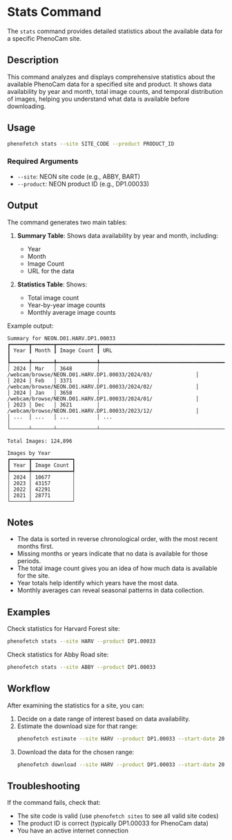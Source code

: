 # Stats Command

The `stats` command provides detailed statistics about the available data for a specific PhenoCam site.

## Description

This command analyzes and displays comprehensive statistics about the available PhenoCam data for a specified site and product. It shows data availability by year and month, total image counts, and temporal distribution of images, helping you understand what data is available before downloading.

## Usage

```bash
phenofetch stats --site SITE_CODE --product PRODUCT_ID
```

### Required Arguments

- `--site`: NEON site code (e.g., ABBY, BART)
- `--product`: NEON product ID (e.g., DP1.00033)

## Output

The command generates two main tables:

1. **Summary Table**: Shows data availability by year and month, including:
   - Year
   - Month
   - Image Count
   - URL for the data

2. **Statistics Table**: Shows:
   - Total image count
   - Year-by-year image counts
   - Monthly average image counts

Example output:

```
Summary for NEON.D01.HARV.DP1.00033
┏━━━━━━┳━━━━━━━┳━━━━━━━━━━━━━┳━━━━━━━━━━━━━━━━━━━━━━━━━━━━━━━━━━━━━━━━━━━━━━━━━━━━━━━━━━━━━━┓
┃ Year ┃ Month ┃ Image Count ┃ URL                                                          ┃
┡━━━━━━╇━━━━━━━╇━━━━━━━━━━━━━╇━━━━━━━━━━━━━━━━━━━━━━━━━━━━━━━━━━━━━━━━━━━━━━━━━━━━━━━━━━━━━━┩
│ 2024 │ Mar   │ 3648        │ /webcam/browse/NEON.D01.HARV.DP1.00033/2024/03/              │
│ 2024 │ Feb   │ 3371        │ /webcam/browse/NEON.D01.HARV.DP1.00033/2024/02/              │
│ 2024 │ Jan   │ 3658        │ /webcam/browse/NEON.D01.HARV.DP1.00033/2024/01/              │
│ 2023 │ Dec   │ 3621        │ /webcam/browse/NEON.D01.HARV.DP1.00033/2023/12/              │
│ ...  │ ...   │ ...         │ ...                                                          │
└──────┴───────┴─────────────┴──────────────────────────────────────────────────────────────┘

Total Images: 124,896

Images by Year
┏━━━━━━┳━━━━━━━━━━━━━┓
┃ Year ┃ Image Count ┃
┡━━━━━━╇━━━━━━━━━━━━━┩
│ 2024 │ 10677       │
│ 2023 │ 43157       │
│ 2022 │ 42291       │
│ 2021 │ 28771       │
└──────┴─────────────┘
```

## Notes

- The data is sorted in reverse chronological order, with the most recent months first.
- Missing months or years indicate that no data is available for those periods.
- The total image count gives you an idea of how much data is available for the site.
- Year totals help identify which years have the most data.
- Monthly averages can reveal seasonal patterns in data collection.

## Examples

Check statistics for Harvard Forest site:

```bash
phenofetch stats --site HARV --product DP1.00033
```

Check statistics for Abby Road site:

```bash
phenofetch stats --site ABBY --product DP1.00033
```

## Workflow

After examining the statistics for a site, you can:

1. Decide on a date range of interest based on data availability.
2. Estimate the download size for that range:
   ```bash
   phenofetch estimate --site HARV --product DP1.00033 --start-date 2023-06-01 --end-date 2023-06-30
   ```
3. Download the data for the chosen range:
   ```bash
   phenofetch download --site HARV --product DP1.00033 --start-date 2023-06-01 --end-date 2023-06-30 --download
   ```

## Troubleshooting

If the command fails, check that:

- The site code is valid (use `phenofetch sites` to see all valid site codes)
- The product ID is correct (typically DP1.00033 for PhenoCam data)
- You have an active internet connection
